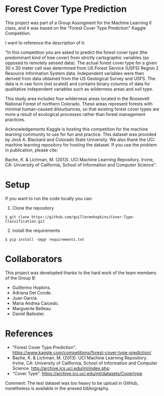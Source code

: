 # Forest Cover Type Prediction

This project was part of a Group Assingment for the Machine Learning II class, and it was based on the "Forest Cover Type Prediction" Kaggle Competition.

I want to reference the description of it:

"In this competition you are asked to predict the forest cover type (the predominant kind of tree cover) from strictly cartographic variables (as opposed to remotely sensed data). The actual forest cover type for a given 30 x 30 meter cell was determined from US Forest Service (USFS) Region 2 Resource Information System data. Independent variables were then derived from data obtained from the US Geological Survey and USFS. The data is in raw form (not scaled) and contains binary columns of data for qualitative independent variables such as wilderness areas and soil type.

This study area includes four wilderness areas located in the Roosevelt National Forest of northern Colorado. These areas represent forests with minimal human-caused disturbances, so that existing forest cover types are more a result of ecological processes rather than forest management practices.

Acknowledgements
Kaggle is hosting this competition for the machine learning community to use for fun and practice. This dataset was provided by Jock A. Blackard and Colorado State University. We also thank the UCI machine learning repository for hosting the dataset. If you use the problem in publication, please cite:

Bache, K. & Lichman, M. (2013). UCI Machine Learning Repository. Irvine, CA: University of California, School of Information and Computer Science".

# Setup

If you want to run the code locally you can:

1. Clone the repository
```
$ git clone https://github.com/guillermohopkins/Cover-Type-Classification.git
```
2. Install the requirements
```
$ pip install -Uqqr requirements.txt
```

# Collaborators

This project was developted thanks to the hard work of the team members of the Group B:
- Guillermo Hopkins.
- Adriana Del Conde.
- Juan García.
- Maria Andrea Caicedo.
- Marguerite Belleau.
- Daniel Ballester.

# References

- "Forest Cover Type Prediction". https://www.kaggle.com/competitions/forest-cover-type-prediction/
- Bache, K. & Lichman, M. (2013). UCI Machine Learning Repository. Irvine, CA: University of California, School of Information and Computer Science. http://archive.ics.uci.edu/ml/index.php
- "Cover Type". https://archive.ics.uci.edu/ml/datasets/Covertype

Comment: The test dataset was too heavy to be upload in GitHub, nonetheless is available in the anexed bibliography.
